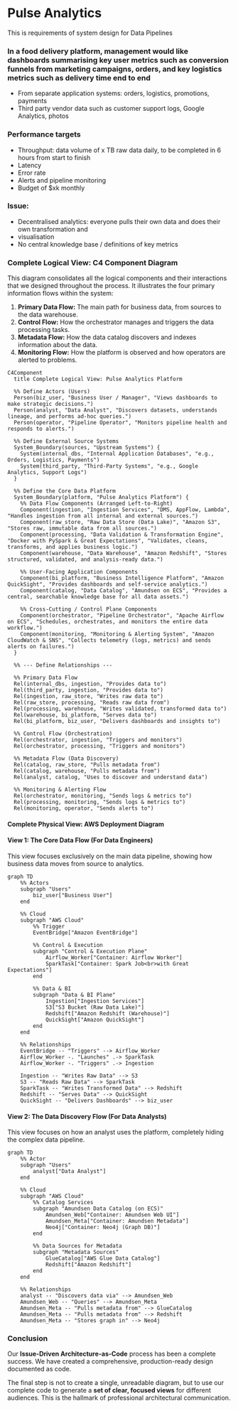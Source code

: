 # Pulse Analytics

This is requirements of system design for Data Pipelines

### In a food delivery platform, management would like dashboards summarising key user metrics such as conversion funnels from marketing campaigns, orders, and key logistics metrics such as delivery time end to end

- From separate application systems: orders, logistics, promotions, payments
- Third party vendor data such as customer support logs, Google Analytics, photos

### Performance targets

- Throughput: data volume of x TB raw data daily, to be completed in 6 hours from start to finish
- Latency
- Error rate
- Alerts and pipeline monitoring
- Budget of $xk monthly

### Issue:

- Decentralised analytics: everyone pulls their own data and does their own transformation and
- visualisation
- No central knowledge base / definitions of key metrics

### **Complete Logical View: C4 Component Diagram**

This diagram consolidates all the logical components and their interactions that we designed throughout the process. It illustrates the four primary information flows within the system:

1.  **Primary Data Flow:** The main path for business data, from sources to the data warehouse.
2.  **Control Flow:** How the orchestrator manages and triggers the data processing tasks.
3.  **Metadata Flow:** How the data catalog discovers and indexes information about the data.
4.  **Monitoring Flow:** How the platform is observed and how operators are alerted to problems.

```mermaid
C4Component
  title Complete Logical View: Pulse Analytics Platform

  %% Define Actors (Users)
  Person(biz_user, "Business User / Manager", "Views dashboards to make strategic decisions.")
  Person(analyst, "Data Analyst", "Discovers datasets, understands lineage, and performs ad-hoc queries.")
  Person(operator, "Pipeline Operator", "Monitors pipeline health and responds to alerts.")

  %% Define External Source Systems
  System_Boundary(sources, "Upstream Systems") {
    System(internal_dbs, "Internal Application Databases", "e.g., Orders, Logistics, Payments")
    System(third_party, "Third-Party Systems", "e.g., Google Analytics, Support Logs")
  }

  %% Define the Core Data Platform
  System_Boundary(platform, "Pulse Analytics Platform") {
    %% Data Flow Components (Arranged Left-to-Right)
    Component(ingestion, "Ingestion Services", "DMS, AppFlow, Lambda", "Handles ingestion from all internal and external sources.")
    Component(raw_store, "Raw Data Store (Data Lake)", "Amazon S3", "Stores raw, immutable data from all sources.")
    Component(processing, "Data Validation & Transformation Engine", "Docker with PySpark & Great Expectations", "Validates, cleans, transforms, and applies business logic.")
    Component(warehouse, "Data Warehouse", "Amazon Redshift", "Stores structured, validated, and analysis-ready data.")

    %% User-Facing Application Components
    Component(bi_platform, "Business Intelligence Platform", "Amazon QuickSight", "Provides dashboards and self-service analytics.")
    Component(catalog, "Data Catalog", "Amundsen on ECS", "Provides a central, searchable knowledge base for all data assets.")

    %% Cross-Cutting / Control Plane Components
    Component(orchestrator, "Pipeline Orchestrator", "Apache Airflow on ECS", "Schedules, orchestrates, and monitors the entire data workflow.")
    Component(monitoring, "Monitoring & Alerting System", "Amazon CloudWatch & SNS", "Collects telemetry (logs, metrics) and sends alerts on failures.")
  }

  %% --- Define Relationships ---

  %% Primary Data Flow
  Rel(internal_dbs, ingestion, "Provides data to")
  Rel(third_party, ingestion, "Provides data to")
  Rel(ingestion, raw_store, "Writes raw data to")
  Rel(raw_store, processing, "Reads raw data from")
  Rel(processing, warehouse, "Writes validated, transformed data to")
  Rel(warehouse, bi_platform, "Serves data to")
  Rel(bi_platform, biz_user, "Delivers dashboards and insights to")

  %% Control Flow (Orchestration)
  Rel(orchestrator, ingestion, "Triggers and monitors")
  Rel(orchestrator, processing, "Triggers and monitors")

  %% Metadata Flow (Data Discovery)
  Rel(catalog, raw_store, "Pulls metadata from")
  Rel(catalog, warehouse, "Pulls metadata from")
  Rel(analyst, catalog, "Uses to discover and understand data")

  %% Monitoring & Alerting Flow
  Rel(orchestrator, monitoring, "Sends logs & metrics to")
  Rel(processing, monitoring, "Sends logs & metrics to")
  Rel(monitoring, operator, "Sends alerts to")
```

#### **Complete Physical View: AWS Deployment Diagram**

#### **View 1: The Core Data Flow (For Data Engineers)**

This view focuses exclusively on the main data pipeline, showing how business data moves from source to analytics.

```mermaid
graph TD
    %% Actors
    subgraph "Users"
        biz_user["Business User"]
    end

    %% Cloud
    subgraph "AWS Cloud"
        %% Trigger
        EventBridge["Amazon EventBridge"]

        %% Control & Execution
        subgraph "Control & Execution Plane"
            Airflow_Worker["Container: Airflow Worker"]
            SparkTask["Container: Spark Job<br>with Great Expectations"]
        end

        %% Data & BI
        subgraph "Data & BI Plane"
            Ingestion["Ingestion Services"]
            S3["S3 Bucket (Raw Data Lake)"]
            Redshift["Amazon Redshift (Warehouse)"]
            QuickSight["Amazon QuickSight"]
        end
    end

    %% Relationships
    EventBridge -- "Triggers" --> Airflow_Worker
    Airflow_Worker -. "Launches" .-> SparkTask
    Airflow_Worker -. "Triggers" .-> Ingestion

    Ingestion -- "Writes Raw Data" --> S3
    S3 -- "Reads Raw Data" --> SparkTask
    SparkTask -- "Writes Transformed Data" --> Redshift
    Redshift -- "Serves Data" --> QuickSight
    QuickSight -- "Delivers Dashboards" --> biz_user
```

#### **View 2: The Data Discovery Flow (For Data Analysts)**

This view focuses on how an analyst uses the platform, completely hiding the complex data pipeline.

```mermaid
graph TD
    %% Actor
    subgraph "Users"
        analyst["Data Analyst"]
    end

    %% Cloud
    subgraph "AWS Cloud"
        %% Catalog Services
        subgraph "Amundsen Data Catalog (on ECS)"
            Amundsen_Web["Container: Amundsen Web UI"]
            Amundsen_Meta["Container: Amundsen Metadata"]
            Neo4j["Container: Neo4j (Graph DB)"]
        end

        %% Data Sources for Metadata
        subgraph "Metadata Sources"
            GlueCatalog["AWS Glue Data Catalog"]
            Redshift["Amazon Redshift"]
        end
    end

    %% Relationships
    analyst -- "Discovers data via" --> Amundsen_Web
    Amundsen_Web -- "Queries" --> Amundsen_Meta
    Amundsen_Meta -- "Pulls metadata from" --> GlueCatalog
    Amundsen_Meta -- "Pulls metadata from" --> Redshift
    Amundsen_Meta -- "Stores graph in" --> Neo4j
```

### **Conclusion**

Our **Issue-Driven Architecture-as-Code** process has been a complete success. We have created a comprehensive, production-ready design documented as code.

The final step is not to create a single, unreadable diagram, but to use our complete code to generate a **set of clear, focused views** for different audiences. This is the hallmark of professional architectural communication.
